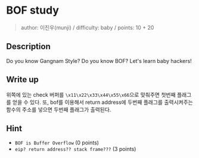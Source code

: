 # BOF study
> author: 이진우(munji) / difficulty: baby / points: 10 + 20

## Description
Do you know Gangnam Style? Do you know BOF?
Let's learn baby hackers!

## Write up
위쪽에 있는 check 버퍼를 `\x11\x22\x33\x44\x55\x66`으로 맞춰주면 첫번째 플래그를 얻을 수 있다.
또, bof를 이용해서 return address에 두번째 플래그를 출력시켜주는 함수의 주소를 넣으면 두번째 플래그가 출력된다.

## Hint
- `BOF is Buffer Overflow` (0 points)
- `eip? return address?? stack frame???` (3 points)


